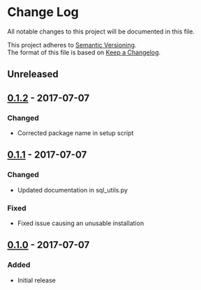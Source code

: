# Change Log
All notable changes to this project will be documented in this file.

This project adheres to [Semantic Versioning].  
The format of this file is based on [Keep a Changelog].

## Unreleased

## [0.1.2] - 2017-07-07
### Changed
*   Corrected package name in setup script

## [0.1.1] - 2017-07-07
### Changed
*   Updated documentation in sql_utils.py

### Fixed
*   Fixed issue causing an unusable installation

## [0.1.0] - 2017-07-07
### Added
*   Initial release

[Semantic Versioning]: http://semver.org/
[Keep a Changelog]: http://keepachangelog.com

[Unreleased]: https://github.com/jensonjose/utilbox
[0.1.2]: https://github.com/jensonjose/utilbox/releases/tag/0.1.2
[0.1.1]: https://github.com/jensonjose/utilbox/releases/tag/0.1.1
[0.1.0]: https://github.com/jensonjose/utilbox/releases/tag/0.1.0

